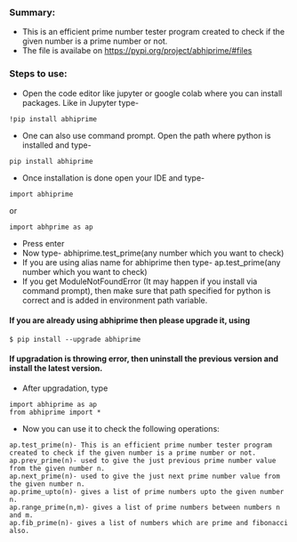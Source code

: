 ### Summary:
* This is an efficient prime number tester program created to check if the given number is a prime number or not. 
* The file is availabe on https://pypi.org/project/abhiprime/#files

### Steps to use:
* Open the code editor like jupyter or google colab where you can install packages. Like in Jupyter type- 
```
!pip install abhiprime

```
* One can also use command prompt. Open the path where python is installed and type- 
```
pip install abhiprime

```
* Once installation is done open your IDE and type-

``` 
import abhiprime 
```
or 

```
import abhprime as ap
```
* Press enter 
* Now type- abhiprime.test_prime(any number which you want to check) 
* If you are using alias name for abhiprime then type- ap.test_prime(any number which you want to check)
* If you get ModuleNotFoundError (It may happen if you install via command prompt), then make sure that path specified for python is correct and is added in environment path variable.

#### If you are already using abhiprime then please upgrade it, using 
```
$ pip install --upgrade abhiprime

```

#### If upgradation is throwing error, then uninstall the previous version and install the latest version.

* After upgradation, type
```
import abhiprime as ap
from abhiprime import *

```
* Now you can use it to check the following operations:

```
ap.test_prime(n)- This is an efficient prime number tester program created to check if the given number is a prime number or not.
ap.prev_prime(n)- used to give the just previous prime number value from the given number n.
ap.next_prime(n)- used to give the just next prime number value from the given number n. 
ap.prime_upto(n)- gives a list of prime numbers upto the given number n.
ap.range_prime(n,m)- gives a list of prime numbers between numbers n and m.
ap.fib_prime(n)- gives a list of numbers which are prime and fibonacci also.
```
